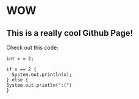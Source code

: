 # WOW
## This is a really cool Github Page!
Check out this code:
```
int x = 2;

if x == 2 {
  System.out.println(x);
} else {
System.out.println(":(")
}
```
